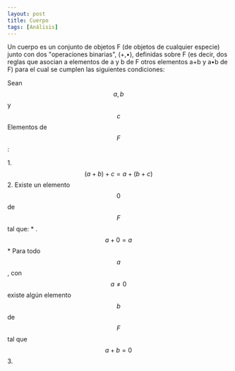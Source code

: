 ```yaml
---
layout: post
title: Cuerpo
tags: [Análisis]
---
```

<style TYPE="text/css">
code.has-jax {font: inherit; font-size: 100%; background: inherit; border: inherit;}
</style>
<script type="text/x-mathjax-config">
MathJax.Hub.Config({
    tex2jax: {
        inlineMath: [['$','$'], ['\\(','\\)']],
        skipTags: ['script', 'noscript', 'style', 'textarea', 'pre'] // removed 'code' entry
    }
});
MathJax.Hub.Queue(function() {
    var all = MathJax.Hub.getAllJax(), i;
    for(i = 0; i < all.length; i += 1) {
        all[i].SourceElement().parentNode.className += ' has-jax';
    }
});
</script>
<script type="text/javascript" src="https://cdnjs.cloudflare.com/ajax/libs/mathjax/2.7.4/MathJax.js?config=TeX-AMS_HTML-full"></script>


Un cuerpo es un conjunto de objetos F (de objetos de cualquier especie) junto con dos "operaciones binarias", (+,•), definidas sobre F (es decir, dos reglas que asocian a elementos de a y b de F otros elementos a+b y a•b de F) para el cual se cumplen las siguientes condiciones:

Sean $$a,b$$ y $$c$$ Elementos de $$F$$:

1.$$(a+b)+c=a+(b+c)$$
2. Existe un elemento $$0$$ de $$F$$ tal que:
    * .$$a+0=a$$
    * Para todo $$a$$, con $$a\neq 0$$ existe algún elemento $$b$$ de $$F$$ tal que $$a+b=0$$
3.     

